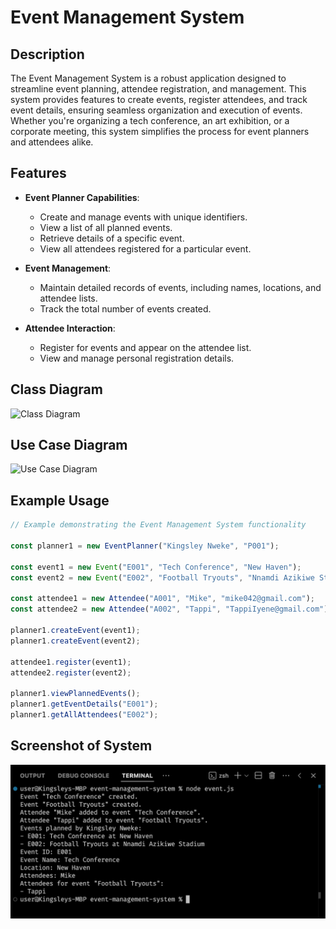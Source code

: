 # Event Management System

## Description

The Event Management System is a robust application designed to streamline event planning, attendee registration, and management. This system provides features to create events, register attendees, and track event details, ensuring seamless organization and execution of events. Whether you're organizing a tech conference, an art exhibition, or a corporate meeting, this system simplifies the process for event planners and attendees alike.

## Features

- **Event Planner Capabilities**:
  - Create and manage events with unique identifiers.
  - View a list of all planned events.
  - Retrieve details of a specific event.
  - View all attendees registered for a particular event.

- **Event Management**:
  - Maintain detailed records of events, including names, locations, and attendee lists.
  - Track the total number of events created.

- **Attendee Interaction**:
  - Register for events and appear on the attendee list.
  - View and manage personal registration details.

## Class Diagram

![Class Diagram](https://drive.google.com/file/d/1tm2AhzFvALjWxR6mYjrUE4Y-mCfcLkY9/view?usp=sharing)

## Use Case Diagram

![Use Case Diagram](https://drive.google.com/file/d/1_PD1naQumG2qhsSU0AQclg2D-H29uaCv/view?usp=sharing)

## Example Usage

```javascript
// Example demonstrating the Event Management System functionality

const planner1 = new EventPlanner("Kingsley Nweke", "P001");

const event1 = new Event("E001", "Tech Conference", "New Haven");
const event2 = new Event("E002", "Football Tryouts", "Nnamdi Azikiwe Stadium");

const attendee1 = new Attendee("A001", "Mike", "mike042@gmail.com");
const attendee2 = new Attendee("A002", "Tappi", "TappiIyene@gmail.com");

planner1.createEvent(event1);
planner1.createEvent(event2);

attendee1.register(event1);
attendee2.register(event2);

planner1.viewPlannedEvents();
planner1.getEventDetails("E001");
planner1.getAllAttendees("E002");
```

## Screenshot of System

 ![Event Management System ](<Screenshot-ems.png>)

